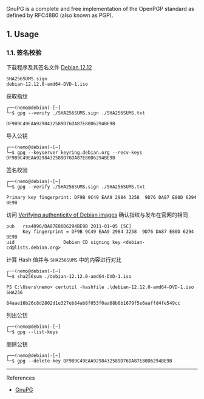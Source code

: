 GnuPG is a complete and free implementation of the OpenPGP standard as defined by RFC4880 (also known as PGP).

## 1. Usage

### 1.1. 签名校验

下载程序及其签名文件 [Debian 12.12](https://cdimage.debian.org/cdimage/archive/12.12.0/amd64/iso-dvd/) 

```
SHA256SUMS.sign
debian-12.12.0-amd64-DVD-1.iso
```

获取指纹

```
┌──(nemo@debian)-[~]
└─$ gpg --verify ./SHA256SUMS.sign ./SHA256SUMS.txt
```

```
DF9B9C49EAA9298432589D76DA87E80D6294BE9B
```

导入公钥

```
┌──(nemo@debian)-[~]
└─$ gpg --keyserver keyring.debian.org --recv-keys DF9B9C49EAA9298432589D76DA87E80D6294BE9B
```

签名校验

```
┌──(nemo@debian)-[~]
└─$ gpg --verify ./SHA256SUMS.sign ./SHA256SUMS.txt
```

```
Primary key fingerprint: DF9B 9C49 EAA9 2984 3258  9D76 DA87 E80D 6294 BE9B
```

访问 [Verifying authenticity of Debian images](https://www.debian.org/CD/verify) 确认指纹与发布在官网的相同

```
pub   rsa4096/DA87E80D6294BE9B 2011-01-05 [SC]
      Key fingerprint = DF9B 9C49 EAA9 2984 3258  9D76 DA87 E80D 6294 BE9B
uid                  Debian CD signing key <debian-cd@lists.debian.org>
```

计算 Hash 值并与 `SHA256SUMS` 中的内容进行对比

```
┌──(nemo@debian)-[~]
└─$ sha256sum ./debian-12.12.0-amd64-DVD-1.iso
```

```
PS C:\Users\nemo> certutil -hashfile .\debian-12.12.0-amd64-DVD-1.iso SHA256
```

```
84aae16b26c8d2802d1e327eb84ab8f053f0aa68b0b1679f5e6aaffd4fe549cc
```

列出公钥

```
┌──(nemo@debian)-[~]
└─$ gpg --list-keys
```

删除公钥

```
┌──(nemo@debian)-[~]
└─$ gpg --delete-key DF9B9C49EAA9298432589D76DA87E80D6294BE9B
```

---

References

- [GnuPG](https://www.gnupg.org/)


